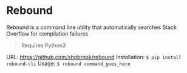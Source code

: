 # Rebound

Rebound is a command line utility that automatically searches Stack Overflow 
for compilation failures

> Requires Python3

URL: https://github.com/shobrook/rebound
Installation: `$ pip install rebound-cli`
Usage: `$ rebound command_goes_here`
